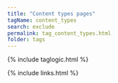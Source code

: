 ```yaml
---
title: "Content types pages"
tagName: content_types
search: exclude
permalink: tag_content_types.html
folder: tags
---
```

{% include taglogic.html %}

{% include links.html %}
